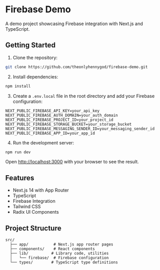 # Firebase Demo

A demo project showcasing Firebase integration with Next.js and TypeScript.

## Getting Started

1. Clone the repository:
```bash
git clone https://github.com/theonlyhennygod/firebase-demo.git
```

2. Install dependencies:
```bash
npm install
```

3. Create a `.env.local` file in the root directory and add your Firebase configuration:
```env
NEXT_PUBLIC_FIREBASE_API_KEY=your_api_key
NEXT_PUBLIC_FIREBASE_AUTH_DOMAIN=your_auth_domain
NEXT_PUBLIC_FIREBASE_PROJECT_ID=your_project_id
NEXT_PUBLIC_FIREBASE_STORAGE_BUCKET=your_storage_bucket
NEXT_PUBLIC_FIREBASE_MESSAGING_SENDER_ID=your_messaging_sender_id
NEXT_PUBLIC_FIREBASE_APP_ID=your_app_id
```

4. Run the development server:
```bash
npm run dev
```

Open [http://localhost:3000](http://localhost:3000) with your browser to see the result.

## Features

- Next.js 14 with App Router
- TypeScript
- Firebase Integration
- Tailwind CSS
- Radix UI Components

## Project Structure

```
src/
  ├── app/           # Next.js app router pages
  ├── components/    # React components
  ├── lib/          # Library code, utilities
  │   └── firebase/  # Firebase configuration
  └── types/        # TypeScript type definitions
```
